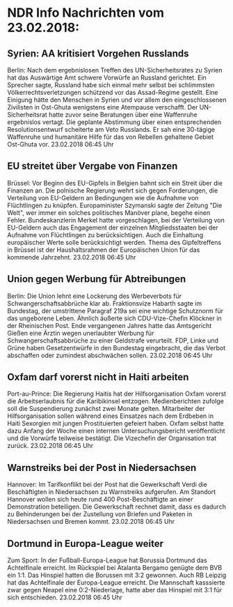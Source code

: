 # NDR Info Nachrichten vom 23.02.2018:


## Syrien: AA kritisiert Vorgehen Russlands
Berlin: Nach dem ergebnislosen Treffen des UN-Sicherheitsrates zu Syrien hat das Auswärtige Amt schwere Vorwürfe an Russland gerichtet. Ein Sprecher sagte, Russland habe sich einmal mehr selbst bei schlimmsten Völkerrechtsverletzungen schützend vor das Assad-Regime gestellt. Eine Einigung hätte den Menschen in Syrien und vor allem den eingeschlossenen Zivilisten in Ost-Ghuta wenigstens eine Atempause verschafft. Der UN-Sicherheitsrat hatte zuvor seine Beratungen über eine Waffenruhe ergebnislos vertagt. Die geplante Abstimmung über einen entsprechenden Resolutionsentwurf scheiterte am Veto Russlands. Er sah eine 30-tägige Waffenruhe und humanitäre Hilfe für das von Rebellen gehaltene Gebiet Ost-Ghuta vor. 23.02.2018 06:45 Uhr 

## EU streitet über Vergabe von Finanzen
Brüssel: Vor Beginn des EU-Gipfels in Belgien bahnt sich ein Streit über die Finanzen an. Die polnische Regierung wehrt sich gegen Forderungen, die Verteilung von EU-Geldern an Bedingungen wie die Aufnahme von Flüchtlingen zu knüpfen. Europaminister Szymanski sagte der Zeitung "Die Welt", wer immer ein solches politisches Manöver plane, begehe einen Fehler. Bundeskanzlerin Merkel hatte vorgeschlagen, bei der Verteilung von EU-Geldern auch das Engagement der einzelnen Mitgliedsstaaten bei der Aufnahme von Flüchtlingen zu berücksichtigen. Auch die Einhaltung europäischer Werte solle berücksichtigt werden. Thema des Gipfeltreffens in Brüssel ist der Haushaltsrahmen der Europäischen Union für das kommende Jahrzehnt. 23.02.2018 06:45 Uhr 

## Union gegen Werbung für Abtreibungen
Berlin: Die Union lehnt eine Lockerung des Werbeverbots für Schwangerschaftsabbrüche klar ab. Fraktionsvize Habarth sagte im Bundestag, der umstrittene Paragraf 219a sei eine wichtige Schutznorm für das ungeborene Leben. Ähnlich äußerte sich CDU-Vize-Chefin Klöckner in der Rheinischen Post. Ende vergangenen Jahres hatte das Amtsgericht Gießen eine Ärztin wegen unerlaubter Werbung für Schwangerschaftsabbrüche zu einer Geldstrafe verurteilt. FDP, Linke und Grüne haben Gesetzentwürfe in den Bundestag eingebracht, die das Verbot abschaffen oder zumindest abschwächen sollen. 23.02.2018 06:45 Uhr 

## Oxfam darf vorerst nicht in Haiti arbeiten
Port-au-Prince: Die Regierung Haitis hat der Hilfsorganisation Oxfam vorerst die Arbeitserlaubnis für die Karibikinsel entzogen. Medienberichten zufolge soll die Suspendierung zunächst zwei Monate gelten. Mitarbeiter der Hilfsorganisation sollen während eines Einsatzes nach dem Erdbeben in Haiti Sexorgien mit jungen Prostituierten gefeiert haben. Oxfam selbst hatte dazu Anfang der Woche einen internen Untersuchungsbericht veröffentlicht und die Vorwürfe teilweise bestätigt. Die Vizechefin der Organisation trat zurück. 23.02.2018 06:45 Uhr 

## Warnstreiks bei der Post in Niedersachsen
Hannover: Im Tarifkonflikt bei der Post hat die Gewerkschaft Verdi die Beschäftigten in Niedersachsen zu Warnstreiks aufgerufen. Am Standort Hannover wollen sich heute rund 400 Post-Beschäftigte an einer Demonstration beteiligen. Die Gewerkschaft rechnet damit, dass es dadurch zu Behinderungen bei der Zustellung von Briefen und Paketen in Niedersachsen und Bremen kommt. 23.02.2018 06:45 Uhr 

## Dortmund in Europa-League weiter
Zum Sport: In der Fußball-Europa-League hat Borussia Dortmund das Achtelfinale erreicht. Im Rückspiel bei Atalanta Bergamo genügte dem BVB ein 1:1. Das Hinspiel hatten die Borussen mit 3:2 gewonnen. Auch RB Leipzig hat das Achtelfinale der Europa-League erreicht. Die Mannschaft kasssierte zwar gegen Neapel eine 0:2-Niederlage, hatte aber das Hinspiel mit 3:1 für sich entschieden. 23.02.2018 06:45 Uhr 
